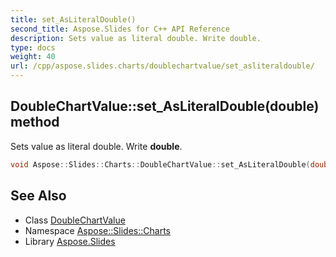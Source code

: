 ```yaml
---
title: set_AsLiteralDouble()
second_title: Aspose.Slides for C++ API Reference
description: Sets value as literal double. Write double.
type: docs
weight: 40
url: /cpp/aspose.slides.charts/doublechartvalue/set_asliteraldouble/
---
```

## DoubleChartValue::set_AsLiteralDouble(double) method


Sets value as literal double. Write **double**.

```cpp
void Aspose::Slides::Charts::DoubleChartValue::set_AsLiteralDouble(double value) override
```

## See Also

* Class [DoubleChartValue](./)
* Namespace [Aspose::Slides::Charts](../)
* Library [Aspose.Slides](../../)